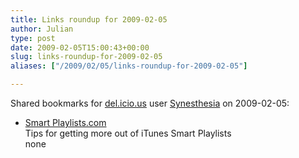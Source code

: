 ```yaml
---
title: Links roundup for 2009-02-05
author: Julian
type: post
date: 2009-02-05T15:00:43+00:00
slug: links-roundup-for-2009-02-05 
aliases: ["/2009/02/05/links-roundup-for-2009-02-05"]

---
```

Shared bookmarks for [del.icio.us][1] user [Synesthesia][2] on 2009-02-05:

  * [Smart Playlists.com][3]  
    Tips for getting more out of iTunes Smart Playlists  
    none

 [1]: https://del.icio.us/
 [2]: https://del.icio.us/synesthesia
 [3]: https://www.smartplaylists.com/index.php?id=C0_7_1
